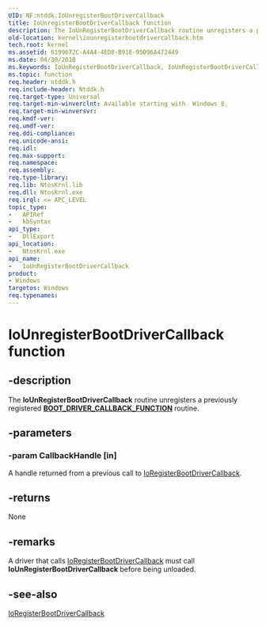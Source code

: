 ```yaml
---
UID: NF:ntddk.IoUnregisterBootDriverCallback
title: IoUnregisterBootDriverCallback function
description: The IoUnRegisterBootDriverCallback routine unregisters a previously registered BOOT_DRIVER_CALLBACK_FUNCTION routine.
old-location: kernel\iounregisterbootdrivercallback.htm
tech.root: kernel
ms.assetid: 6199672C-A4A4-4ED8-B91E-95D96A472449
ms.date: 04/30/2018
ms.keywords: IoUnRegisterBootDriverCallback, IoUnRegisterBootDriverCallback routine [Kernel-Mode Driver Architecture], IoUnregisterBootDriverCallback, kernel.iounregisterbootdrivercallback, ntddk/IoUnRegisterBootDriverCallback
ms.topic: function
req.header: ntddk.h
req.include-header: Ntddk.h
req.target-type: Universal
req.target-min-winverclnt: Available starting with  Windows 8.
req.target-min-winversvr: 
req.kmdf-ver: 
req.umdf-ver: 
req.ddi-compliance: 
req.unicode-ansi: 
req.idl: 
req.max-support: 
req.namespace: 
req.assembly: 
req.type-library: 
req.lib: NtosKrnl.lib
req.dll: NtosKrnl.exe
req.irql: <= APC_LEVEL
topic_type:
-	APIRef
-	kbSyntax
api_type:
-	DllExport
api_location:
-	NtosKrnl.exe
api_name:
-	IoUnRegisterBootDriverCallback
product:
- Windows
targetos: Windows
req.typenames: 
---
```


# IoUnregisterBootDriverCallback function


## -description


The <b>IoUnRegisterBootDriverCallback</b> routine unregisters a previously registered <b>[**BOOT_DRIVER_CALLBACK_FUNCTION**](nc-ntddk-boot_driver_callback_function.md)</b> routine.


## -parameters




### -param CallbackHandle [in]

A handle returned from a previous call to <a href="https://msdn.microsoft.com/library/windows/hardware/hh439379">IoRegisterBootDriverCallback</a>.


## -returns



None




## -remarks



A driver that calls <a href="https://msdn.microsoft.com/library/windows/hardware/hh439379">IoRegisterBootDriverCallback</a> must call <b>IoUnRegisterBootDriverCallback</b> before being unloaded.




## -see-also




<a href="https://msdn.microsoft.com/library/windows/hardware/hh439379">IoRegisterBootDriverCallback</a>
 

 

